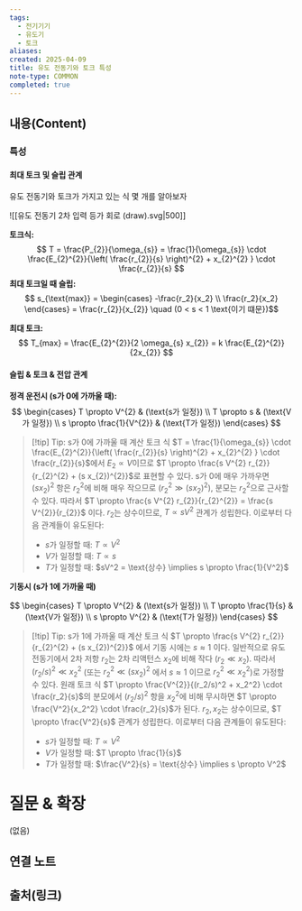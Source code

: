 ```yaml
---
tags:
  - 전기기기
  - 유도기
  - 토크
aliases: 
created: 2025-04-09
title: 유도 전동기와 토크 특성
note-type: COMMON
completed: true
---
```


## 내용(Content)

### 특성

#### 최대 토크 및 슬립 관계

유도 전동기와 토크가 가지고 있는 식 몇 개를 알아보자

![[유도 전동기 2차 입력 등가 회로 (draw).svg|500]]

**토크식:**
$$
T = \frac{P_{2}}{\omega_{s}} = \frac{1}{\omega_{s}} \cdot \frac{E_{2}^{2}}{\left( \frac{r_{2}}{s} \right)^{2} + x_{2}^{2} } \cdot \frac{r_{2}}{s}
$$
**최대 토크일 때 슬립:**
$$
s_{\text{max}} = \begin{cases} -\frac{r_2}{x_2}  \\ \frac{r_2}{x_2}  \end{cases}
 = \frac{r_{2}}{x_{2}} \quad (0 < s < 1 \text{이기 떄문})$$

**최대 토크:**
$$
T_{max} = \frac{E_{2}^{2}}{2 \omega_{s} x_{2}} = k \frac{E_{2}^{2}}{2x_{2}}
$$

#### 슬립 & 토크 & 전압 관계

**정격 운전시 (s가 0에 가까울 때):**
$$
\begin{cases}
T \propto V^{2} & (\text{s가 일정}) \\
T \propto s & (\text{V가 일정}) \\
s \propto \frac{1}{V^{2}} & (\text{T가 일정})
\end{cases}
$$
>[!tip] Tip: s가 0에 가까울 때 계산
>토크 식 $T = \frac{1}{\omega_{s}} \cdot \frac{E_{2}^{2}}{\left( \frac{r_{2}}{s} \right)^{2} + x_{2}^{2} } \cdot \frac{r_{2}}{s}$에서 $E_2 \propto V$이므로 $T \propto \frac{s V^{2} r_{2}}{r_{2}^{2} + (s x_{2})^{2}}$로 표현할 수 있다.
>s가 0에 매우 가까우면 $(s x_{2})^{2}$ 항은 $r_{2}^{2}$에 비해 매우 작으므로 ($r_{2}^{2} \gg (s x_{2})^{2}$), 분모는 $r_{2}^{2}$으로 근사할 수 있다.
>따라서 $T \propto \frac{s V^{2} r_{2}}{r_{2}^{2}} = \frac{s V^{2}}{r_{2}}$ 이다. $r_2$는 상수이므로, $T \propto sV^{2}$ 관계가 성립한다.
>이로부터 다음 관계들이 유도된다:
> - $s$가 일정할 때: $T \propto V^2$
> - $V$가 일정할 때: $T \propto s$
> - $T$가 일정할 때: $sV^2 = \text{상수} \implies s \propto \frac{1}{V^2}$

**기동시 (s가 1에 가까울 때)**

$$
\begin{cases}
T \propto V^{2} & (\text{s가 일정}) \\
T \propto \frac{1}{s} & (\text{V가 일정}) \\
s \propto V^{2} & (\text{T가 일정})
\end{cases}
$$

>[!tip] Tip: s가 1에 가까울 때 계산
>토크 식 $T \propto \frac{s V^{2} r_{2}}{r_{2}^{2} + (s x_{2})^{2}}$ 에서 기동 시에는 $s \approx 1$ 이다.
>일반적으로 유도 전동기에서 2차 저항 $r_2$는 2차 리액턴스 $x_2$에 비해 작다 ($r_2 \ll x_2$). 따라서 $(r_2/s)^2 \ll x_2^2$ (또는 $r_2^2 \ll (sx_2)^2$ 에서 $s \approx 1$ 이므로 $r_2^2 \ll x_2^2$)로 가정할 수 있다.
>원래 토크 식 $T \propto \frac{V^{2}}{(r_2/s)^2 + x_2^2} \cdot \frac{r_2}{s}$의 분모에서 $(r_2/s)^2$ 항을 $x_2^2$에 비해 무시하면 $T \propto \frac{V^2}{x_2^2} \cdot \frac{r_2}{s}$가 된다.
>$r_2, x_2$는 상수이므로, $T \propto \frac{V^2}{s}$ 관계가 성립한다.
>이로부터 다음 관계들이 유도된다:
> - $s$가 일정할 때: $T \propto V^2$
> - $V$가 일정할 때: $T \propto \frac{1}{s}$
> - $T$가 일정할 때: $\frac{V^2}{s} = \text{상수} \implies s \propto V^2$

# 질문 & 확장

(없음)

## 연결 노트

## 출처(링크)